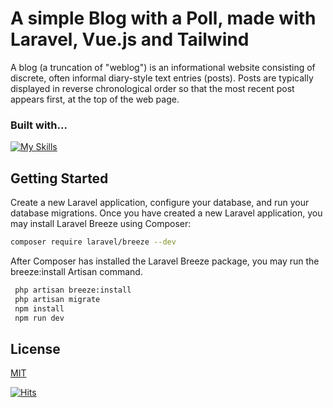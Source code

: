 # A simple Blog with a Poll, made with Laravel, Vue.js and Tailwind

A blog (a truncation of "weblog") is an informational website consisting of discrete, often informal diary-style text entries (posts). Posts are typically displayed in reverse chronological order so that the most recent post appears first, at the top of the web page.

### Built with...

[![My Skills](https://skillicons.dev/icons?i=laravel,vue,tailwind&perline=3&theme=light)](https://skillicons.dev)

## Getting Started

Create a new Laravel application, configure your database, and run your database migrations. Once you have created a new Laravel application, you may install Laravel Breeze using Composer:

   ```sh
   composer require laravel/breeze --dev
   ```
After Composer has installed the Laravel Breeze package, you may run the breeze:install Artisan command. 
   ```sh
    php artisan breeze:install
    php artisan migrate
    npm install
    npm run dev
   ```
## License

[MIT](https://choosealicense.com/licenses/mit/)

[![Hits](https://hits.seeyoufarm.com/api/count/incr/badge.svg?url=https%3A%2F%2Fgithub.com%2FDaniel-Loaiza%2Flearning-resources-platform%2F&count_bg=%2379C83D&title_bg=%23555555&icon=&icon_color=%23E7E7E7&title=hits&edge_flat=false)](https://hits.seeyoufarm.com)

